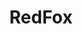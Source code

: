 ---
layout: game
title: RedFox
title_id: gimm_redfox
release_date: 2018-08-01
platform: (Desktop)
technology: 2018 - Adobe Flash, ActionScript 3
description: During the night, an evil raccoon enters your den and steals your precious teddy bear. Now you must track him down, crush anyone who stands in your way, and save teddy!

download_link: https://www.dropbox.com/s/gc8mqvl1mq8jeeu/RedFox.swf?dl=1
source_link: https://github.com/modderwizard/gimm_redfox

navbar_name: Games
stylesheet_name: page_project
last_screenshot_number: 2
---